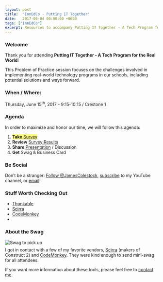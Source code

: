 ```yaml
---
layout: post
title:  "InnEdCo - Putting IT Together"
date:   2017-06-04 00:00:00 +0600
tags: ["InnEdCo"]
excerpt: Resources to accompany Putting IT Together - A Tech Program for the Real World
---
```

<h3>Welcome</h3>
<p>Thank you for attending <strong>Putting IT Together - A Tech Program for the Real World</strong>!</p>
<p>This Problem of Practice session focuses on the challenges involved in implementing real-world technology programs in our schools, including potential solutions and ways forward.</p>
<h3>When / Where:</h3>
<p>Thursday, June 15<sup>th</sup>, 2017 - 9:15-10:15 / Crestone 1</p>
<h3>Agenda</h3>
<p>In order to maximize and honor our time, we will follow this agenda:</p>
<ol>
   <li><span style="background-color: rgba(256,256,0,0.5);"><strong>Take</strong> <a class="typeform-share link" href="https://james834.typeform.com/to/w4gR7t" data-mode="drawer_right" target="_blank" title="Putting IT Together - Survey">Survey</a></span> <script> (function() { var qs,js,q,s,d=document, gi=d.getElementById, ce=d.createElement, gt=d.getElementsByTagName, id="typef_orm_share", b="https://embed.typeform.com/"; if(!gi.call(d,id)){ js=ce.call(d,"script"); js.id=id; js.src=b+"embed.js"; q=gt.call(d,"script")[0]; q.parentNode.insertBefore(js,q) } })() </script>
</li>
   <li><strong>Review</strong> <a href="https://james834.typeform.com/report/w4gR7t/doof" target="_blank" title="Putting IT Together - Survey Results">Survey Results</a></li>
   <li><strong>Share</strong> <a href="https://docs.google.com/presentation/d/1tqI5ZxwQLKqyIel0Z9TdTKGe8gZlOwkNmPzNx_H6-nY/edit?usp=sharing" title="Google Slides: Putting IT Together" target="_blank">Presentation</a> / Discussion</li>
   <li><strong>Get</strong> Swag &amp; Business Card</li>
</ol>
<h3>Be Social</h3>
<p>Don&rsquo;t be a stranger: <a href="https://twitter.com/JamesColestock" class="twitter-follow-button" data-show-screen-name="false" data-dnt="true" data-show-count="false">Follow @JamesColestock</a><script async src="//platform.twitter.com/widgets.js" charset="utf-8"></script>, <a href="https://www.youtube.com/c/jamescolestock?sub_confirmation=1" target="_blank" title="Subscribe to my YouTube channel">subscribe</a> to my YouTube channel, or <a href="mailto:james@colestock.com?Subject=Putting%20IT%20Together" target="_blank" title="Email me at james@colestock.com">email</a>!
<h3>Stuff Worth Checking Out</h3>
<ul>
   <li><a href="https://thunkable.com/#/" target="_blank" title="Thunkable">Thunkable</a></li>
   <li><a href="https://www.scirra.com/" target="_blank" title="Scirra: Makers of Construct 2">Scirra</a></li>
   <li><a href="https://www.playcodemonkey.com/" target="_blank" title="CodeMonkey">CodeMonkey</a></li>
   <li></li>
</ul>
<h3>About the Swag</h3>
<img class="img-responsive" title="Don't forget to pick up your swag!" src="http://static.colestock.com/images/putting-it-together-swag-800x600.jpg" alt="Swag to pick up" />
<p style="margin-top: 0.5em;">I got in contact with a few of my favorite vendors, <a href="https://www.scirra.com/" target="_blank" title="Creators of Construct 2">Scirra</a> (makers of Construct 2) and <a href="https://www.playcodemonkey.com/" target="_blank" title="CodeMonkey">CodeMonkey</a>. They were kind enough to send mini-swag for all attendees.</p>
<p>If you want more information about these tools, please feel free to <a href="mailto:james@colestock.com?Subject=Putting%20IT%20Together" target="_blank">contact me</a>.</p>